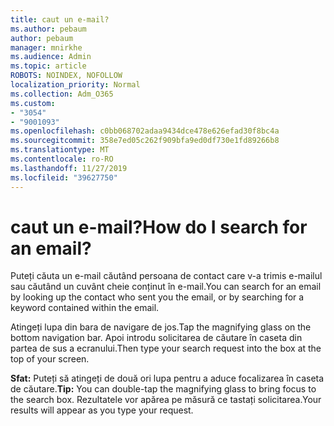 ```yaml
---
title: caut un e-mail?
ms.author: pebaum
author: pebaum
manager: mnirkhe
ms.audience: Admin
ms.topic: article
ROBOTS: NOINDEX, NOFOLLOW
localization_priority: Normal
ms.collection: Adm_O365
ms.custom:
- "3054"
- "9001093"
ms.openlocfilehash: c0bb068702adaa9434dce478e626efad30f8bc4a
ms.sourcegitcommit: 358e7ed05c262f909bfa9ed0df730e1fd89266b8
ms.translationtype: MT
ms.contentlocale: ro-RO
ms.lasthandoff: 11/27/2019
ms.locfileid: "39627750"
---
```

# <a name="how-do-i-search-for-an-email"></a><span data-ttu-id="84e21-102">caut un e-mail?</span><span class="sxs-lookup"><span data-stu-id="84e21-102">How do I search for an email?</span></span>

<span data-ttu-id="84e21-103">Puteți căuta un e-mail căutând persoana de contact care v-a trimis e-mailul sau căutând un cuvânt cheie conținut în e-mail.</span><span class="sxs-lookup"><span data-stu-id="84e21-103">You can search for an email by looking up the contact who sent you the email, or by searching for a keyword contained within the email.</span></span>

<span data-ttu-id="84e21-104">Atingeți lupa din bara de navigare de jos.</span><span class="sxs-lookup"><span data-stu-id="84e21-104">Tap the magnifying glass on the bottom navigation bar.</span></span> <span data-ttu-id="84e21-105">Apoi introdu solicitarea de căutare în caseta din partea de sus a ecranului.</span><span class="sxs-lookup"><span data-stu-id="84e21-105">Then type your search request into the box at the top of your screen.</span></span> 

<span data-ttu-id="84e21-106">**Sfat:** Puteți să atingeți de două ori lupa pentru a aduce focalizarea în caseta de căutare.</span><span class="sxs-lookup"><span data-stu-id="84e21-106">**Tip:** You can double-tap the magnifying glass to bring focus to the search box.</span></span> <span data-ttu-id="84e21-107">Rezultatele vor apărea pe măsură ce tastați solicitarea.</span><span class="sxs-lookup"><span data-stu-id="84e21-107">Your results will appear as you type your request.</span></span> 
